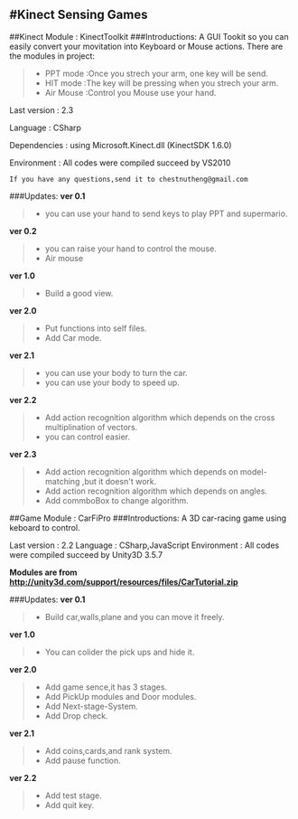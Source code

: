 #Kinect Sensing Games
------
##Kinect Module : KinectToolkit
###Introductions:
A GUI Tookit so you can easily convert your movitation into Keyboard or Mouse actions.
There are the modules in project:
>* PPT mode :Once you strech your arm, one key will be send.
>* HIT mode :The key will be pressing when you strech your arm.
>* Air Mouse :Control you Mouse use your hand.

Last version : 2.3

Language : CSharp

Dependencies : using  Microsoft.Kinect.dll (KinectSDK 1.6.0)

Environment : All codes were compiled succeed by VS2010

    If you have any questions,send it to chestnutheng@gmail.com
###Updates:
**ver 0.1**
>* you can use your hand to send keys to play PPT and supermario.

**ver 0.2**
>* you can raise your hand to control the mouse.
>* Air mouse

**ver 1.0**
>* Build a good view.

**ver 2.0**
>* Put functions into self files.
>* Add Car mode.

**ver 2.1**
>* you can use your body to turn the car.
>* you can use your body to speed up.

**ver 2.2**
>* Add action recognition algorithm which depends on the cross multiplination of vectors.
>* you can control easier.

**ver 2.3**
>* Add action recognition algorithm which depends on model-matching ,but it doesn't work.
>* Add action recognition algorithm which depends on angles.
>* Add commboBox to change algorithm.

##Game Module : CarFiPro
###Introductions:
A 3D car-racing game using keboard to control.

Last version : 2.2
Language : CSharp,JavaScript
Environment : All codes were compiled succeed by Unity3D 3.5.7

**Modules are from http://unity3d.com/support/resources/files/CarTutorial.zip**

###Updates:
**ver 0.1**
>* Build car,walls,plane and you can move it freely.

**ver 1.0**
>* You can colider the pick ups and hide it.

**ver 2.0**
>* Add game sence,it has 3 stages.
>* Add PickUp modules and Door modules.
>* Add Next-stage-System.
>* Add Drop check.

**ver 2.1**
>* Add coins,cards,and rank system.
>* Add pause function.

**ver 2.2**
>* Add test stage.
>* Add quit key.
